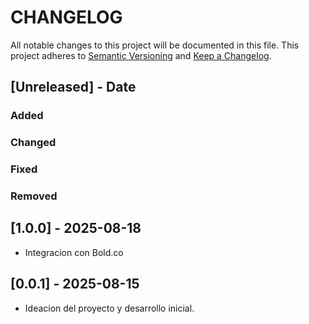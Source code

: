 # CHANGELOG

All notable changes to this project will be documented in this file.
This project adheres to [Semantic Versioning](http://semver.org/) and [Keep a Changelog](http://keepachangelog.com/).


## [Unreleased] - Date

### Added

### Changed

### Fixed

### Removed


## [1.0.0] - 2025-08-18

- Integracion con Bold.co


## [0.0.1] - 2025-08-15

- Ideacion del proyecto y desarrollo inicial.

